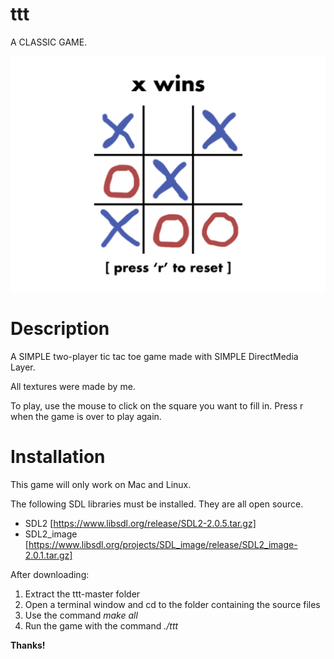 # ttt
A CLASSIC GAME.

![](screenshot.png)

# Description

A SIMPLE two-player tic tac toe game made with SIMPLE DirectMedia Layer.

All textures were made by me.

To play, use the mouse to click on the square you want to fill in. Press r when the game is over to play again. 

# Installation

This game will only work on Mac and Linux.

The following SDL libraries must be installed. They are all open source.

- SDL2 [https://www.libsdl.org/release/SDL2-2.0.5.tar.gz]
- SDL2_image [https://www.libsdl.org/projects/SDL_image/release/SDL2_image-2.0.1.tar.gz]

After downloading:
1. Extract the ttt-master folder
2. Open a terminal window and cd to the folder containing the source files
3. Use the command *make all*
4. Run the game with the command *./ttt*

**Thanks!**
